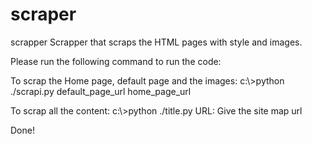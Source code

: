 # scraper
scrapper 
Scrapper that scraps the HTML pages with style and images.

Please run the following command to run the code:

To scrap the Home page, default page and the images:
c:\\>python ./scrapi.py default_page_url home_page_url

To scrap all the content:
c:\\>python ./title.py
URL: Give the site map url

Done!
